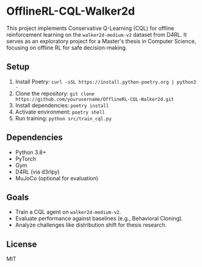 # OfflineRL-CQL-Walker2d

This project implements Conservative Q-Learning (CQL) for offline reinforcement learning on the `walker2d-medium-v2` dataset from D4RL. It serves as an exploratory project for a Master's thesis in Computer Science, focusing on offline RL for safe decision-making.

## Setup
1. Install Poetry: `curl -sSL https://install.python-poetry.org | python3 -`
2. Clone the repository: `git clone https://github.com/yourusername/OfflineRL-CQL-Walker2d.git`
3. Install dependencies: `poetry install`
4. Activate environment: `poetry shell`
5. Run training: `python src/train_cql.py`

## Dependencies
- Python 3.8+
- PyTorch
- Gym
- D4RL (via d3rlpy)
- MuJoCo (optional for evaluation)

## Goals
- Train a CQL agent on `walker2d-medium-v2`.
- Evaluate performance against baselines (e.g., Behavioral Cloning).
- Analyze challenges like distribution shift for thesis research.

## License
MIT
